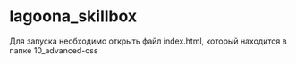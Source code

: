 # lagoona_skillbox
Для запуска необходимо открыть файл index.html, который находится в папке 10_advanced-css
